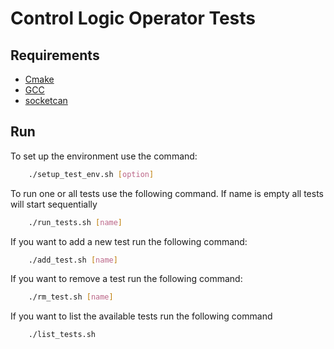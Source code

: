 # Control Logic Operator Tests

## Requirements

- [Cmake](https://cmake.org/cmake/help/latest/guide/tutorial/index.html)
- [GCC](https://gcc.gnu.org/)
- [socketcan](https://docs.kernel.org/networking/can.html)

## Run

To set up the environment use the command:
```bash
    ./setup_test_env.sh [option]
```
To run one or all tests use the following command.
If name is empty all tests will start sequentially
```bash
    ./run_tests.sh [name]
```
If you want to add a new test run the following command:
```sh
    ./add_test.sh [name]
```
If you want to remove a test run the following command:
```sh
    ./rm_test.sh [name]
```
If you want to list the available tests run the following command 
```sh
    ./list_tests.sh
```
